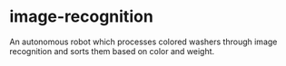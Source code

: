 # image-recognition
An autonomous robot which processes colored washers through image recognition and sorts them based
on color and weight.
